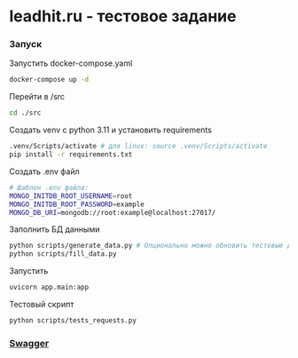 # leadhit.ru - тестовое задание

### Запуск
Запустить docker-compose.yaml
```bash
docker-compose up -d
```
Перейти в /src
```bash
cd ./src
```
Создать venv c python 3.11 и установить requirements
```bash
.venv/Scripts/activate # для linux: source .venv/Scripts/activate
pip install -r requirements.txt
```
Создать .env файл
```bash
# Шаблон .env файла:
MONGO_INITDB_ROOT_USERNAME=root
MONGO_INITDB_ROOT_PASSWORD=example
MONGO_DB_URI=mongodb://root:example@localhost:27017/
```
Заполнить БД данными
```bash
python scripts/generate_data.py # Опционально можно обновить тестовые данные
python scripts/fill_data.py
```
Запустить
```bash
uvicorn app.main:app
```
Тестовый скрипт
```bash
python scripts/tests_requests.py
```
### [Swagger](http://127.0.0.1:8000/docs)
